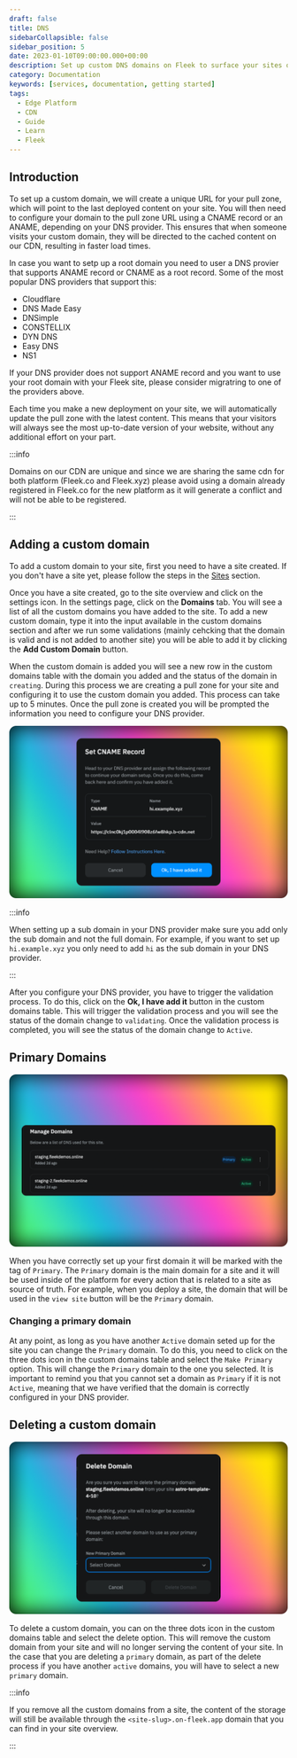 ```yaml
---
draft: false
title: DNS
sidebarCollapsible: false
sidebar_position: 5
date: 2023-01-10T09:00:00.000+00:00
description: Set up custom DNS domains on Fleek to surface your sites online. With automatic CDN, DDoS protection, and high availability..
category: Documentation
keywords: [services, documentation, getting started]
tags:
  - Edge Platform
  - CDN
  - Guide
  - Learn
  - Fleek
---
```


## Introduction

To set up a custom domain, we will create a unique URL for your pull zone, which will point to the last deployed content on your site. You will then need to configure your domain to the pull zone URL using a CNAME record or an ANAME, depending on your DNS provider. This ensures that when someone visits your custom domain, they will be directed to the cached content on our CDN, resulting in faster load times.

In case you want to setp up a root domain you need to user a DNS provier that supports ANAME record or CNAME as a root record. Some of the most popular DNS providers that support this:

- Cloudflare
- DNS Made Easy
- DNSimple
- CONSTELLIX
- DYN DNS
- Easy DNS
- NS1

If your DNS provider does not support ANAME record and you want to use your root domain with your Fleek site, please consider migratring to one of the providers above.

Each time you make a new deployment on your site, we will automatically update the pull zone with the latest content. This means that your visitors will always see the most up-to-date version of your website, without any additional effort on your part.

:::info

Domains on our CDN are unique and since we are sharing the same cdn for both platform (Fleek.co and Fleek.xyz) please avoid using a domain already registered in Fleek.co for the new platform as it will generate a conflict and will not be able to be registered.

:::

## Adding a custom domain

To add a custom domain to your site, first you need to have a site created. If you don't have a site yet, please follow the steps in the [Sites](/docs/Sites) section.

Once you have a site created, go to the site overview and click on the settings icon. In the settings page, click on the **Domains** tab. You will see a list of all the custom domains you have added to the site. To add a new custom domain, type it into the input available in the custom domains section and after we run some validations (mainly cehcking that the domain is valid and is not added to another site) you will be able to add it by clicking the **Add Custom Domain** button.

When the custom domain is added you will see a new row in the custom domains table with the domain you added and the status of the domain in `creating`. During this process we are creating a pull zone for your site and configuring it to use the custom domain you added. This process can take up to 5 minutes. Once the pull zone is created you will be prompted the information you need to configure your DNS provider.

![](../images/verify-domain.png)

:::info

When setting up a sub domain in your DNS provider make sure you add only the sub domain and not the full domain. For example, if you want to set up `hi.example.xyz` you only need to add `hi` as the sub domain in your DNS provider.

:::

After you configure your DNS provider, you have to trigger the validation process. To do this, click on the **Ok, I have add it** button in the custom domains table. This will trigger the validation process and you will see the status of the domain change to `validating`. Once the validation process is completed, you will see the status of the domain change to `Active`.

## Primary Domains

![](../images/primary-domain.png)

When you have correctly set up your first domain it will be marked with the tag of `Primary`. The `Primary` domain is the main domain for a site and it will be used inside of the platform for every action that is related to a site as source of truth. For example, when you deploy a site, the domain that will be used in the `view site` button will be the `Primary` domain.

### Changing a primary domain

At any point, as long as you have another `Active` domain seted up for the site you can change the `Primary` domain. To do this, you need to click on the three dots icon in the custom domains table and select the `Make Primary` option. This will change the `Primary` domain to the one you selected. It is important to remind you that you cannot set a domain as `Primary` if it is not `Active`, meaning that we have verified that the domain is correctly configured in your DNS provider.

## Deleting a custom domain

![](../images/primary-domain-delete.png)

To delete a custom domain, you can on the three dots icon in the custom domains table and select the delete option. This will remove the custom domain from your site and will no longer serving the content of your site. In the case that you are deleting a `primary` domain, as part of the delete process if you have another `active` domains, you will have to select a new `primary` domain.

:::info

If you remove all the custom domains from a site, the content of the storage will still be available through the `<site-slug>.on-fleek.app` domain that you can find in your site overview.

:::
